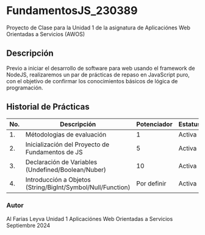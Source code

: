 # FundamentosJS_230389

Proyecto de Clase para la Unidad 1 de la asignatura de Aplicaciónes Web Orientadas a Servicios (AWOS)

## Descripción

Previo a iniciar el desarrollo de software para web usando el framework de NodeJS, realizaremos
un par de prácticas de repaso en JavaScript puro, con el objetivo de confirmar los conocimientos
básicos de lógica de programación.

## Historial de Prácticas

| No. | Descripción                                                 | Potenciador | Estatus |
| --- | ----------------------------------------------------------- | ----------- | ------- |
| 1.  | Métodologias de evaluación                                  | 1           | Activa  |
| 2.  | Inicialización del Proyecto de Fundamentos de JS            | 5           | Activa  |
| 3.  | Declaración de Variables (Undefined/Boolean/Nuber)          | 10          | Activa  |
| 4.  | Introducción a Objetos (String/BigInt/Symbol/Null/Function) | Por definir | Activa  |

### Autor

Al Farias Leyva
Unidad 1
Aplicaciónes Web Orientadas a Servicios
Septiembre 2024

